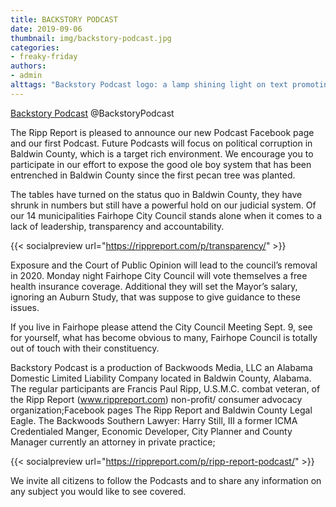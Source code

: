 ```yaml
---
title: BACKSTORY PODCAST
date: 2019-09-06
thumbnail: img/backstory-podcast.jpg
categories:
- freaky-friday
authors:
- admin
alttags: "Backstory Podcast logo: a lamp shining light on text promoting Baldwin County political corruption investigation"
---
```

[Backstory Podcast](https://www.facebook.com/BackstoryPodcast/) @BackstoryPodcast

The Ripp Report is pleased to announce our new Podcast Facebook page and our first Podcast. Future Podcasts will focus on political corruption in Baldwin County, which is a target rich environment. We encourage you to participate in our effort to expose the good ole boy system that has been entrenched in Baldwin County since the first pecan tree was planted.

The tables have turned on the status quo in Baldwin County, they have shrunk in numbers but still have a powerful hold on our judicial system. Of our 14 municipalities Fairhope City Council stands alone when it comes to a lack of leadership, transparency and accountability.

{{< socialpreview url="https://rippreport.com/p/transparency/" >}}

Exposure and the Court of Public Opinion will lead to the council’s removal in 2020. Monday night Fairhope City Council will vote themselves a free health insurance coverage. Additional they will set the Mayor’s salary, ignoring an Auburn Study, that was suppose to give guidance to these issues.

If you live in Fairhope please attend the City Council Meeting Sept. 9, see for yourself, what has become obvious to many, Fairhope Council is totally out of touch with their constituency.

Backstory Podcast is a production of Backwoods Media, LLC an Alabama Domestic Limited Liability Company located in Baldwin County, Alabama. The regular participants are Francis Paul Ripp, U.S.M.C. combat veteran, of the Ripp Report (www.rippreport.com) non-profit/ consumer advocacy organization;Facebook pages The Ripp Report and Baldwin County Legal Eagle. The Backwoods Southern Lawyer: Harry Still, III a former ICMA Credentialed Manger, Economic Developer, City Planner and County Manager currently an attorney in private practice;

{{< socialpreview url="https://rippreport.com/p/ripp-report-podcast/" >}}

We invite all citizens to follow the Podcasts and to share any information on any subject you would like to see covered.
